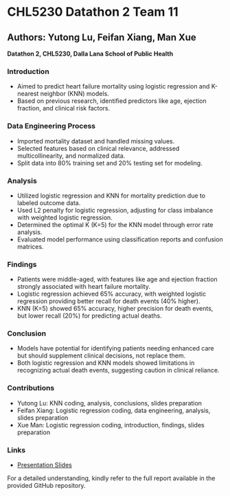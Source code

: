 # CHL5230 Datathon 2 Team 11
## Authors: Yutong Lu, Feifan Xiang, Man Xue

**Datathon 2, CHL5230, Dalla Lana School of Public Health**

### Introduction
- Aimed to predict heart failure mortality using logistic regression and K-nearest neighbor (KNN) models.
- Based on previous research, identified predictors like age, ejection fraction, and clinical risk factors.

### Data Engineering Process
- Imported mortality dataset and handled missing values.
- Selected features based on clinical relevance, addressed multicollinearity, and normalized data.
- Split data into 80% training set and 20% testing set for modeling.

### Analysis
- Utilized logistic regression and KNN for mortality prediction due to labeled outcome data.
- Used L2 penalty for logistic regression, adjusting for class imbalance with weighted logistic regression.
- Determined the optimal K (K=5) for the KNN model through error rate analysis.
- Evaluated model performance using classification reports and confusion matrices.

### Findings
- Patients were middle-aged, with features like age and ejection fraction strongly associated with heart failure mortality.
- Logistic regression achieved 65% accuracy, with weighted logistic regression providing better recall for death events (40% higher).
- KNN (K=5) showed 65% accuracy, higher precision for death events, but lower recall (20%) for predicting actual deaths.

### Conclusion
- Models have potential for identifying patients needing enhanced care but should supplement clinical decisions, not replace them.
- Both logistic regression and KNN models showed limitations in recognizing actual death events, suggesting caution in clinical reliance.

### Contributions
- Yutong Lu: KNN coding, analysis, conclusions, slides preparation
- Feifan Xiang: Logistic regression coding, data engineering, analysis, slides preparation
- Xue Man: Logistic regression coding, introduction, findings, slides preparation

### Links
- [Presentation Slides](https://tinyurl.com/27z9sdpr)

For a detailed understanding, kindly refer to the full report available in the provided GitHub repository.

